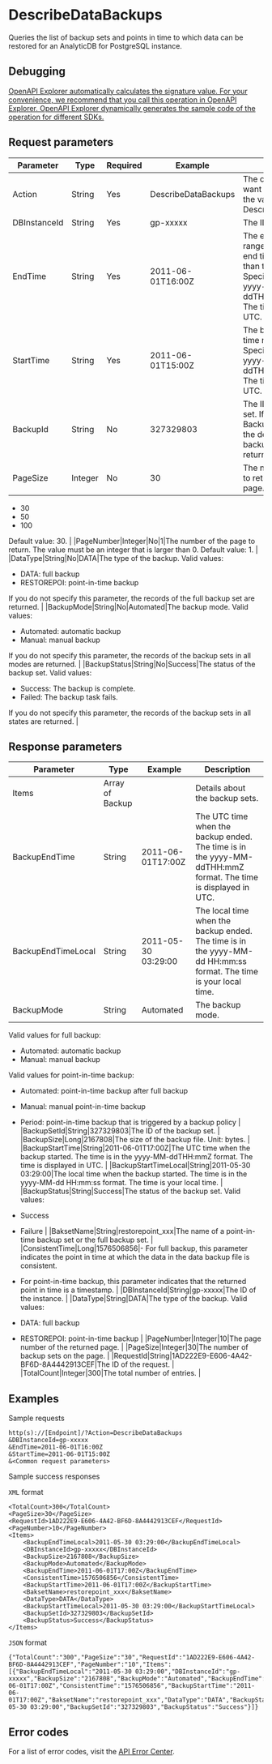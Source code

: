 # DescribeDataBackups

Queries the list of backup sets and points in time to which data can be restored for an AnalyticDB for PostgreSQL instance.

## Debugging

[OpenAPI Explorer automatically calculates the signature value. For your convenience, we recommend that you call this operation in OpenAPI Explorer. OpenAPI Explorer dynamically generates the sample code of the operation for different SDKs.](https://api.aliyun.com/#product=gpdb&api=DescribeDataBackups&type=RPC&version=2016-05-03)

## Request parameters

|Parameter|Type|Required|Example|Description|
|---------|----|--------|-------|-----------|
|Action|String|Yes|DescribeDataBackups|The operation that you want to perform. Set the value to DescribeDataBackups. |
|DBInstanceId|String|Yes|gp-xxxxx|The ID of the instance. |
|EndTime|String|Yes|2011-06-01T16:00Z|The end of the time range to query. The end time must be later than the start time. Specify the time in the yyyy-MM-ddTHH:mmZ format. The time must be in UTC. |
|StartTime|String|Yes|2011-06-01T15:00Z|The beginning of the time range to query. Specify the time in the yyyy-MM-ddTHH:mmZ format. The time must be in UTC. |
|BackupId|String|No|327329803|The ID of the backup set. If you specify the BackupId parameter, the details of the backup set are returned. |
|PageSize|Integer|No|30|The number of entries to return on each page. Valid values:

 -   30
-   50
-   100

 Default value: 30. |
|PageNumber|Integer|No|1|The number of the page to return. The value must be an integer that is larger than 0. Default value: 1. |
|DataType|String|No|DATA|The type of the backup. Valid values:

 -   DATA: full backup
-   RESTOREPOI: point-in-time backup

 If you do not specify this parameter, the records of the full backup set are returned. |
|BackupMode|String|No|Automated|The backup mode. Valid values:

 -   Automated: automatic backup
-   Manual: manual backup

 If you do not specify this parameter, the records of the backup sets in all modes are returned. |
|BackupStatus|String|No|Success|The status of the backup set. Valid values:

 -   Success: The backup is complete.
-   Failed: The backup task fails.

 If you do not specify this parameter, the records of the backup sets in all states are returned. |

## Response parameters

|Parameter|Type|Example|Description|
|---------|----|-------|-----------|
|Items|Array of Backup| |Details about the backup sets. |
|BackupEndTime|String|2011-06-01T17:00Z|The UTC time when the backup ended. The time is in the yyyy-MM-ddTHH:mmZ format. The time is displayed in UTC. |
|BackupEndTimeLocal|String|2011-05-30 03:29:00|The local time when the backup ended. The time is in the yyyy-MM-dd HH:mm:ss format. The time is your local time. |
|BackupMode|String|Automated|The backup mode.

 Valid values for full backup:

 -   Automated: automatic backup
-   Manual: manual backup

 Valid values for point-in-time backup:

 -   Automated: point-in-time backup after full backup
-   Manual: manual point-in-time backup
-   Period: point-in-time backup that is triggered by a backup policy |
|BackupSetId|String|327329803|The ID of the backup set. |
|BackupSize|Long|2167808|The size of the backup file. Unit: bytes. |
|BackupStartTime|String|2011-06-01T17:00Z|The UTC time when the backup started. The time is in the yyyy-MM-ddTHH:mmZ format. The time is displayed in UTC. |
|BackupStartTimeLocal|String|2011-05-30 03:29:00|The local time when the backup started. The time is in the yyyy-MM-dd HH:mm:ss format. The time is your local time. |
|BackupStatus|String|Success|The status of the backup set. Valid values:

 -   Success
-   Failure |
|BaksetName|String|restorepoint\_xxx|The name of a point-in-time backup set or the full backup set. |
|ConsistentTime|Long|1576506856|-   For full backup, this parameter indicates the point in time at which the data in the data backup file is consistent.
-   For point-in-time backup, this parameter indicates that the returned point in time is a timestamp. |
|DBInstanceId|String|gp-xxxxx|The ID of the instance. |
|DataType|String|DATA|The type of the backup. Valid values:

 -   DATA: full backup
-   RESTOREPOI: point-in-time backup |
|PageNumber|Integer|10|The page number of the returned page. |
|PageSize|Integer|30|The number of backup sets on the page. |
|RequestId|String|1AD222E9-E606-4A42-BF6D-8A4442913CEF|The ID of the request. |
|TotalCount|Integer|300|The total number of entries. |

## Examples

Sample requests

```
http(s)://[Endpoint]/?Action=DescribeDataBackups
&DBInstanceId=gp-xxxxx
&EndTime=2011-06-01T16:00Z
&StartTime=2011-06-01T15:00Z
&<Common request parameters>
```

Sample success responses

`XML` format

```
<TotalCount>300</TotalCount>
<PageSize>30</PageSize>
<RequestId>1AD222E9-E606-4A42-BF6D-8A4442913CEF</RequestId>
<PageNumber>10</PageNumber>
<Items>
    <BackupEndTimeLocal>2011-05-30 03:29:00</BackupEndTimeLocal>
    <DBInstanceId>gp-xxxxx</DBInstanceId>
    <BackupSize>2167808</BackupSize>
    <BackupMode>Automated</BackupMode>
    <BackupEndTime>2011-06-01T17:00Z</BackupEndTime>
    <ConsistentTime>1576506856</ConsistentTime>
    <BackupStartTime>2011-06-01T17:00Z</BackupStartTime>
    <BaksetName>restorepoint_xxx</BaksetName>
    <DataType>DATA</DataType>
    <BackupStartTimeLocal>2011-05-30 03:29:00</BackupStartTimeLocal>
    <BackupSetId>327329803</BackupSetId>
    <BackupStatus>Success</BackupStatus>
</Items>
```

`JSON` format

```
{"TotalCount":"300","PageSize":"30","RequestId":"1AD222E9-E606-4A42-BF6D-8A4442913CEF","PageNumber":"10","Items":[{"BackupEndTimeLocal":"2011-05-30 03:29:00","DBInstanceId":"gp-xxxxx","BackupSize":"2167808","BackupMode":"Automated","BackupEndTime":"2011-06-01T17:00Z","ConsistentTime":"1576506856","BackupStartTime":"2011-06-01T17:00Z","BaksetName":"restorepoint_xxx","DataType":"DATA","BackupStartTimeLocal":"2011-05-30 03:29:00","BackupSetId":"327329803","BackupStatus":"Success"}]}
```

## Error codes

For a list of error codes, visit the [API Error Center](https://error-center.alibabacloud.com/status/product/gpdb).

